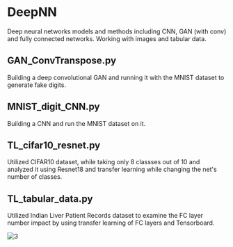 
# DeepNN
Deep neural networks models and methods including CNN, GAN (with conv) and fully connected networks. 
Working with images and tabular data.

## GAN_ConvTranspose.py
Building a deep convolutional GAN and running it with the MNIST dataset to generate fake digits. 

## MNIST_digit_CNN.py
Building a CNN and run the MNIST dataset on it.

## TL_cifar10_resnet.py
Utilized CIFAR10 dataset, while taking only 8 classses out of 10 and analyzed it using Resnet18 and transfer learning while changing the net's number of classes.

## TL_tabular_data.py
Utilized Indian Liver Patient Records dataset to examine the FC layer number impact by using transfer learning of FC layers and Tensorboard. 


![3](https://user-images.githubusercontent.com/73366841/110638129-d6a37680-81b6-11eb-982e-ae2e6c3c170b.jpg)
